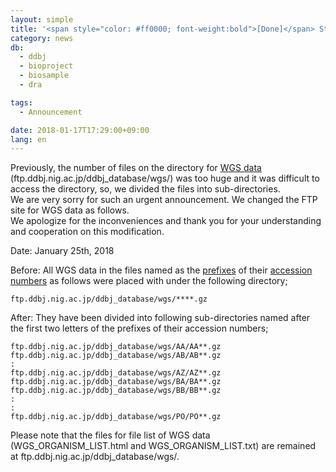 ```yaml
---
layout: simple
title: '<span style="color: #ff0000; font-weight:bold">[Done]</span> Structure of directories for WGS data on anonymous FTP site will be changed'
category: news
db:
  - ddbj
  - bioproject
  - biosample
  - dra

tags:
  - Announcement

date: 2018-01-17T17:29:00+09:00
lang: en
---
```


<p>Previously, the number of files on the directory for <a href="/ddbj/wgs-e.html">WGS data</a> (ftp.ddbj.nig.ac.jp/ddbj_database/wgs/) was too huge and it was difficult to access the directory, so, we divided the files into sub-directories.<br>We are very sorry for such an urgent announcement. We changed the FTP site for WGS data as follows.<br>We apologize for the inconveniences and thank you for your understanding and cooperation on this modification.</p>

<p>Date: January 25th, 2018</p>

<p>Before: All WGS data in the files named as the <a href="/ddbj/documents/prefix-e.html ">prefixes</a> of their <a href="/ddbj/flat-file-e.html#Accession">accession numbers</a> as follows were placed with under the following directory;</p>
<pre><code>ftp.ddbj.nig.ac.jp/ddbj_database/wgs/****.gz</code></pre>

<p class="top_space">After: They have been divided into following sub-directories named after <span class="red bold">the first two letters of the prefixes</span> of their accession numbers;</p>
<pre><code>ftp.ddbj.nig.ac.jp/ddbj_database/wgs/AA/AA**.gz
ftp.ddbj.nig.ac.jp/ddbj_database/wgs/AB/AB**.gz
:
ftp.ddbj.nig.ac.jp/ddbj_database/wgs/AZ/AZ**.gz
ftp.ddbj.nig.ac.jp/ddbj_database/wgs/BA/BA**.gz
ftp.ddbj.nig.ac.jp/ddbj_database/wgs/BB/BB**.gz
:
:
ftp.ddbj.nig.ac.jp/ddbj_database/wgs/PO/PO**.gz</code></pre>

<p class="top_space">Please note that the files for file list of WGS data (WGS_ORGANISM_LIST.html and WGS_ORGANISM_LIST.txt) are remained at ftp.ddbj.nig.ac.jp/ddbj_database/wgs/.</p>
